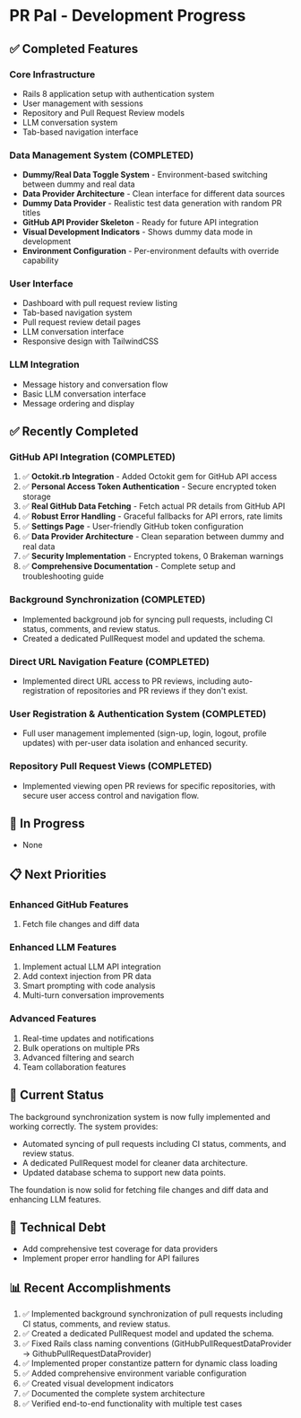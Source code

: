 # PR Pal - Development Progress

## ✅ Completed Features

### Core Infrastructure

- Rails 8 application setup with authentication system
- User management with sessions
- Repository and Pull Request Review models
- LLM conversation system
- Tab-based navigation interface

### Data Management System (COMPLETED)

- **Dummy/Real Data Toggle System** - Environment-based switching between dummy and real data
- **Data Provider Architecture** - Clean interface for different data sources
- **Dummy Data Provider** - Realistic test data generation with random PR titles
- **GitHub API Provider Skeleton** - Ready for future API integration
- **Visual Development Indicators** - Shows dummy data mode in development
- **Environment Configuration** - Per-environment defaults with override capability

### User Interface

- Dashboard with pull request review listing
- Tab-based navigation system
- Pull request review detail pages
- LLM conversation interface
- Responsive design with TailwindCSS

### LLM Integration

- Message history and conversation flow
- Basic LLM conversation interface
- Message ordering and display

## ✅ Recently Completed

### GitHub API Integration (COMPLETED)

1. ✅ **Octokit.rb Integration** - Added Octokit gem for GitHub API access
2. ✅ **Personal Access Token Authentication** - Secure encrypted token storage
3. ✅ **Real GitHub Data Fetching** - Fetch actual PR details from GitHub API
4. ✅ **Robust Error Handling** - Graceful fallbacks for API errors, rate limits
5. ✅ **Settings Page** - User-friendly GitHub token configuration
6. ✅ **Data Provider Architecture** - Clean separation between dummy and real data
7. ✅ **Security Implementation** - Encrypted tokens, 0 Brakeman warnings
8. ✅ **Comprehensive Documentation** - Complete setup and troubleshooting guide

### Background Synchronization (COMPLETED)

- Implemented background job for syncing pull requests, including CI status, comments, and review status.
- Created a dedicated PullRequest model and updated the schema.

### Direct URL Navigation Feature (COMPLETED)

- Implemented direct URL access to PR reviews, including auto-registration of repositories and PR reviews if they don't exist.

### User Registration & Authentication System (COMPLETED)

- Full user management implemented (sign-up, login, logout, profile updates) with per-user data isolation and enhanced security.

### Repository Pull Request Views (COMPLETED)

- Implemented viewing open PR reviews for specific repositories, with secure user access control and navigation flow.

## 🚧 In Progress

- None

## 📋 Next Priorities

### Enhanced GitHub Features

1. Fetch file changes and diff data

### Enhanced LLM Features

1. Implement actual LLM API integration
2. Add context injection from PR data
3. Smart prompting with code analysis
4. Multi-turn conversation improvements

### Advanced Features

1. Real-time updates and notifications
2. Bulk operations on multiple PRs
3. Advanced filtering and search
4. Team collaboration features

## 🎯 Current Status

The background synchronization system is now fully implemented and working correctly. The system provides:

- Automated syncing of pull requests including CI status, comments, and review status.
- A dedicated PullRequest model for cleaner data architecture.
- Updated database schema to support new data points.

The foundation is now solid for fetching file changes and diff data and enhancing LLM features.

## 🔧 Technical Debt

- Add comprehensive test coverage for data providers
- Implement proper error handling for API failures

## 📊 Recent Accomplishments

1. ✅ Implemented background synchronization of pull requests including CI status, comments, and review status.
2. ✅ Created a dedicated PullRequest model and updated the schema.
3. ✅ Fixed Rails class naming conventions (GitHubPullRequestDataProvider → GithubPullRequestDataProvider)
4. ✅ Implemented proper constantize pattern for dynamic class loading
5. ✅ Added comprehensive environment variable configuration
6. ✅ Created visual development indicators
7. ✅ Documented the complete system architecture
8. ✅ Verified end-to-end functionality with multiple test cases
